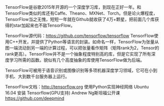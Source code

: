 TensorFlow是谷歌2015年开源的一个深度学习库，到现在正好一年。和TensorFlow类似的库还有Caffe、Theano、MXNet、Torch。但是论火爆程度，TensorFlow当之无愧，短短一年就在Github就收获了4万+颗星，把前面几个库获得的star加起来也不敌TensorFlow。

TensorFlow源代码：https://github.com/tensorflow/tensorflow
TensorFlow使用C++开发，并提供了Python等语言的封装。如命名一样，TensorFlow为张量从图一端流动到另一端的计算过程，可以把张量看作矩阵（矩阵rank为2，Tensor的rank更高）。TensorFlow并不是一个抽象程度特别高的库，但是它实现了所有深度学习所需的函数。貌似有几个高度抽象的库使用TensorFlow做为后端。

TensorFlow可被用于语音识别或图像识别等多项机器深度学习领域，它可在小到手机、大到数千台服务器上运行。

TensorFlow文档：http://tensorflow.org
使用Python实现神经网络
Ubuntu 16.04 安装 Tensorflow(GPU支持)
Andrew Ng斯坦福公开课
https://github.com/deepmind

